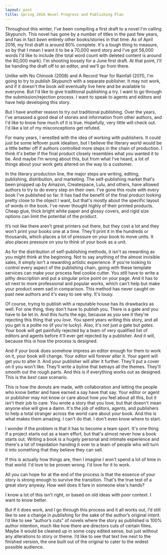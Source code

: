 ```yaml
---
layout: post
title: Spring 2016 Novel Progress and Publishing Plan
---
```


Throughout this winter, I've been compiling a first draft to a novel I'm calling Skypunch. This novel has gone by a number of titles in the past few years, and has in fact *been* entirely other books/stories in that time. As of April 2016, my first draft is around 80% complete. It's a tough thing to measure, so by that I mean I want it to be a 70,000 word story and I've got 56,000 words I'd like to include (the total word count with deleted content is around the 80,000 mark). I'm shooting loosely for a June first draft. At that point, I'll be handing the draft off to an editor, and we'll go from there. 

Unlike with No Chinook (2008) and A Record Year for Rainfall (2011), I'm going to try to publish Skypunch with a separate publisher. It may not work, and if it doesn't the book will eventually live here and be available to everyone. But I'd like to give traditional publishing a try. I want to go through the submission/rejection process. I want to speak to agents and editors and have help developing this story. 

But I have another reason to try out traditional publishing. Over the years, I've amassed a good deal of stories and information from other authors, and I'd like to know how much of it is true. Hopefully, very little will check out. I'd like a lot of my misconceptions get refuted.

For many years, I wrestled with the idea of working with publishers. It could just be some leftover punk idealism, but I believe the literary world would be a little better off if authors controlled more steps in the chain of production. I think it's better if the final product closely resembles what *you* wanted it to be. And maybe I’m wrong about this, but from what I’ve heard, a lot of things about your work gets altered on the way to a customer.

In the literary production line, the major steps are writing, editing, publishing, distribution, and marketing. The self-publishing market that's been propped up by Amazon, Createspace, Lulu, and others, have allowed authors to try to do every step on their own. I've gone this route with every book I've published so far. It has had the benefit of the final product looking pretty close to the object I want, but that's mostly about the specific layout of words in the book. I've never thought highly of their printed products. Cheap glue, thick bright white paper and glossy covers, and rigid size options can limit the potential of the product. 

It’s not like there aren’t great printers out there, but they cost a lot and they won’t print your books one at a time. They’ll print it in the hundreds or thousands, which places a lot of pressure on your book to move units. It also places pressure on you to think of your book as a unit. 

As for the distribution of self-publishing methods, it isn't as rewarding as you might think at the beginning. Not to say anything of the almost invisible sales, it simply isn't a rewarding artistic experience. If you're looking to control every aspect of the publishing chain, going with these template services can make your process feel cookie cutter. You still have to write a pithy description and put a singular price point on your page. And it has to sit next to more professional and popular works, which can't help but make your product seem sad in comparison. This method has never caught on past new authors and it's easy to see why. It's lousy. 

Of course, trying to publish with a reputable house has its drawbacks as well. For one thing, they don't have to publish you. There is a gate and you have to be let in. And this hurts the ego, because as you see it they're rejecting this thing that you *love*. You spent years writing this story, and all you get is a polite no (if you're lucky). Also, it's not just *a* gate but *gates*. Your book will get painfully rejected by a team of very qualified list of editors and agents before it'll ever get rejected by a publisher. And it will, because this is how the process is designed. 

And if your book does somehow impress an editor enough for them to work on it, your book will change. Your editor will forever alter it. Your agent will get *you* to alter it. And your publisher will alter it further. They'll put a cover on it you won't like. They'll write a byline that betrays all the themes. They'll smooth out the rough parts. And this is if everything works out as designed. This is the *best* case scenario. 

This is how the donuts are made, with collaboration and letting the people who know better and have earned a say have that say. Your editor or agent or publisher may not know or care about how *you* feel about all this, but it isn't their job to care. You wrote a story that you love, but that doesn't mean anyone else will give a damn. It's the job of editors, agents, and publishers to help a total stranger across the world care about your book. And this is what makes them amazing. I can't do that. I don't even know where to start.

I wonder if the problem is that it has to become a team sport. It's one thing if a project starts out as a team effort, but that's almost never how a book starts out. Writing a book is a hugely personal and intimate experience and there's a lot of trepidation handing it over to a team of people who will turn it into something that they believe they can sell.

If this is actually how things are, then I imagine I won't spend a lot of time in that world. I'd love to be proven wrong. I'd love for it to work.

All you can hope for at the end of the process is that the essence of your story is strong enough to survive the transition. That's the true test of a great story anyway. How well does it fare in someone else's hands?

I know a lot of this isn't right, or based on old ideas with poor context. I want to know better. 

But if it does work, and I go through this process and it all works out, I’d still like to see a change in publishing for the sake of the author’s original intent. I’d like to see “author’s cuts” of novels where the story as published is 100% author intention, much like how there are directors cuts of certain films. Maybe it would be cleaned up in some copy edited sense, but just without any alterations to story or theme. I’d like to see that text live next to the finished version, the one built out of the original to cater to the widest possible audience.
